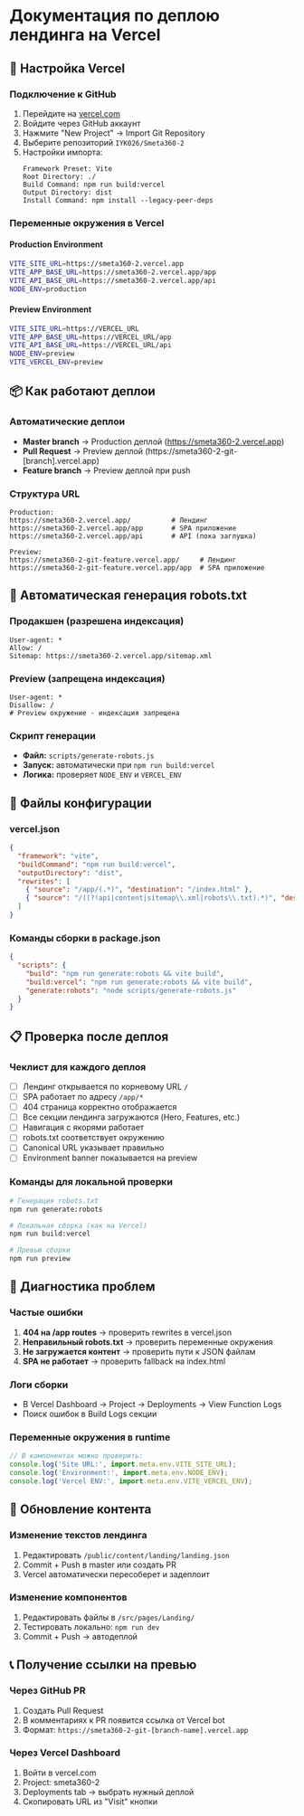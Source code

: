 # Документация по деплою лендинга на Vercel

## 🚀 Настройка Vercel

### Подключение к GitHub
1. Перейдите на [vercel.com](https://vercel.com)
2. Войдите через GitHub аккаунт
3. Нажмите "New Project" → Import Git Repository
4. Выберите репозиторий `IYK026/Smeta360-2`
5. Настройки импорта:
   ```
   Framework Preset: Vite
   Root Directory: ./
   Build Command: npm run build:vercel
   Output Directory: dist
   Install Command: npm install --legacy-peer-deps
   ```

### Переменные окружения в Vercel

#### Production Environment
```bash
VITE_SITE_URL=https://smeta360-2.vercel.app
VITE_APP_BASE_URL=https://smeta360-2.vercel.app/app  
VITE_API_BASE_URL=https://smeta360-2.vercel.app/api
NODE_ENV=production
```

#### Preview Environment
```bash
VITE_SITE_URL=https://VERCEL_URL
VITE_APP_BASE_URL=https://VERCEL_URL/app
VITE_API_BASE_URL=https://VERCEL_URL/api
NODE_ENV=preview
VITE_VERCEL_ENV=preview
```

## 📦 Как работают деплои

### Автоматические деплои
- **Master branch** → Production деплой (https://smeta360-2.vercel.app)
- **Pull Request** → Preview деплой (https://smeta360-2-git-[branch].vercel.app)
- **Feature branch** → Preview деплой при push

### Структура URL
```
Production:
https://smeta360-2.vercel.app/          # Лендинг
https://smeta360-2.vercel.app/app       # SPA приложение
https://smeta360-2.vercel.app/api       # API (пока заглушка)

Preview:
https://smeta360-2-git-feature.vercel.app/     # Лендинг
https://smeta360-2-git-feature.vercel.app/app  # SPA приложение
```

## 🤖 Автоматическая генерация robots.txt

### Продакшен (разрешена индексация)
```
User-agent: *
Allow: /
Sitemap: https://smeta360-2.vercel.app/sitemap.xml
```

### Preview (запрещена индексация)
```
User-agent: *
Disallow: /
# Preview окружение - индексация запрещена
```

### Скрипт генерации
- **Файл:** `scripts/generate-robots.js`
- **Запуск:** автоматически при `npm run build:vercel`
- **Логика:** проверяет `NODE_ENV` и `VERCEL_ENV`

## 🔧 Файлы конфигурации

### vercel.json
```json
{
  "framework": "vite",
  "buildCommand": "npm run build:vercel",
  "outputDirectory": "dist",
  "rewrites": [
    { "source": "/app/(.*)", "destination": "/index.html" },
    { "source": "/((?!api|content|sitemap\\.xml|robots\\.txt).*)", "destination": "/index.html" }
  ]
}
```

### Команды сборки в package.json
```json
{
  "scripts": {
    "build": "npm run generate:robots && vite build",
    "build:vercel": "npm run generate:robots && vite build", 
    "generate:robots": "node scripts/generate-robots.js"
  }
}
```

## 📋 Проверка после деплоя

### Чеклист для каждого деплоя
- [ ] Лендинг открывается по корневому URL `/`
- [ ] SPA работает по адресу `/app/*`
- [ ] 404 страница корректно отображается
- [ ] Все секции лендинга загружаются (Hero, Features, etc.)
- [ ] Навигация с якорями работает
- [ ] robots.txt соответствует окружению
- [ ] Canonical URL указывает правильно
- [ ] Environment banner показывается на preview

### Команды для локальной проверки
```bash
# Генерация robots.txt
npm run generate:robots

# Локальная сборка (как на Vercel)
npm run build:vercel

# Превью сборки
npm run preview
```

## 🐛 Диагностика проблем

### Частые ошибки
1. **404 на /app routes** → проверить rewrites в vercel.json
2. **Неправильный robots.txt** → проверить переменные окружения
3. **Не загружается контент** → проверить пути к JSON файлам
4. **SPA не работает** → проверить fallback на index.html

### Логи сборки
- В Vercel Dashboard → Project → Deployments → View Function Logs
- Поиск ошибок в Build Logs секции

### Переменные окружения в runtime
```javascript
// В компонентах можно проверить:
console.log('Site URL:', import.meta.env.VITE_SITE_URL);
console.log('Environment:', import.meta.env.NODE_ENV);
console.log('Vercel ENV:', import.meta.env.VITE_VERCEL_ENV);
```

## 🔄 Обновление контента

### Изменение текстов лендинга
1. Редактировать `/public/content/landing/landing.json`
2. Commit + Push в master или создать PR
3. Vercel автоматически пересоберет и задеплоит

### Изменение компонентов
1. Редактировать файлы в `/src/pages/Landing/`
2. Тестировать локально: `npm run dev`
3. Commit + Push → автодеплой

## 📞 Получение ссылки на превью

### Через GitHub PR
1. Создать Pull Request
2. В комментариях к PR появится ссылка от Vercel bot
3. Формат: `https://smeta360-2-git-[branch-name].vercel.app`

### Через Vercel Dashboard
1. Войти в vercel.com
2. Project: smeta360-2
3. Deployments tab → выбрать нужный деплой
4. Скопировать URL из "Visit" кнопки